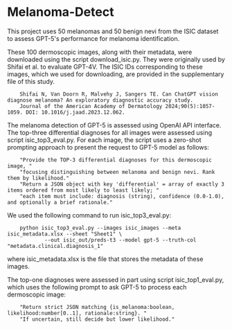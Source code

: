 # Melanoma-Detect

This project uses 50 melanomas and 50 benign nevi from the ISIC dataset to assess GPT-5's performance for melanoma identification. 

These 100 dermoscopic images, along with their metadata, were downloaded using the script download_isic.py. They were originally used by Shifai et al. to evaluate GPT-4V. The ISIC IDs corresponding to these images, which we used for downloading, are provided in the supplementary file of this study.

        Shifai N, Van Doorn R, Malvehy J, Sangers TE. Can ChatGPT vision diagnose melanoma? An exploratory diagnostic accuracy study. 
        Journal of the American Academy of Dermatology 2024;90(5):1057-1059. DOI: 10.1016/j.jaad.2023.12.062.

The melanoma detection of GPT-5 is assessed using OpenAI API interface. The top-three differential diagnoses for all images were assessed using script isic_top3_eval.py. For each image, the script uses a zero-shot prompting approach to present the request to GPT-5 model as follows:

        "Provide the TOP-3 differential diagnoses for this dermoscopic image, "
        "focusing distinguishing between melanoma and benign nevi. Rank them by likelihood."
        "Return a JSON object with key 'differential' = array of exactly 3 items ordered from most likely to least likely; "
        "each item must include: diagnosis (string), confidence (0.0-1.0), and optionally a brief rationale."

We used the following command to run isic_top3_eval.py: 

        python isic_top3_eval.py --images isic_images --meta isic_metadata.xlsx --sheet "Sheet1" \
                --out isic_out/preds-t3 --model gpt-5 --truth-col "metadata.clinical.diagnosis_1"

where isic_metadata.xlsx is the file that stores the metadata of these images.

The top-one diagnoses were assessed in part using script isic_top1_eval.py, which uses the following prompt to ask GPT-5 to process each dermoscopic image:

        "Return strict JSON matching {is_melanoma:boolean, likelihood:number[0..1], rationale:string}. "
        "If uncertain, still decide but lower likelihood."
